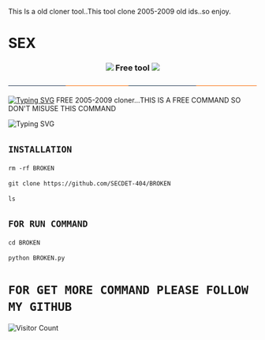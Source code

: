
This Is a old cloner tool..This tool clone 2005-2009 old ids..so enjoy.

# SEX
<h3 align="center">
  <img src="https://emoji.discord.st/emojis/768b108d-274f-4f44-a634-8477b16efce7.gif" width="30">
   Free tool
  <img src="https://emoji.discord.st/emojis/768b108d-274f-4f44-a634-8477b16efce7.gif" width="30">
</h3>
 
<img align="center" alt="line" src="https://github.com/DalpatRathore/dalpatrathore/blob/main/assets/images/line-1.svg">
 
[![Typing SVG](https://readme-typing-svg.herokuapp.com?color=%23F70B10&size=27&lines=Free+For+All;Don't+forget+to+follow)](https://git.io/typing-svg)
FREE 2005-2009 cloner...THIS IS A FREE COMMAND SO DON'T MISUSE THIS COMMAND 


![Typing SVG](https://readme-typing-svg.herokuapp.com?font=Neuton&size=25&color=30FF40&background=000000&center=true&vCenter=true&width=360&height=60&lines=Hello+World%2C+SECDET+Here;today+I+will+Give+you+;how+to+Clone+2004-2010+Old+Id+%3Av)


## ``INSTALLATION``
`rm -rf BROKEN`


`git clone https://github.com/SECDET-404/BROKEN`

`ls`

## ``FOR RUN COMMAND``
`cd BROKEN`

`python BROKEN.py`


# `FOR GET MORE COMMAND PLEASE FOLLOW MY GITHUB`





![Visitor Count](https://profile-counter.glitch.me/SECDET/count.svg)
